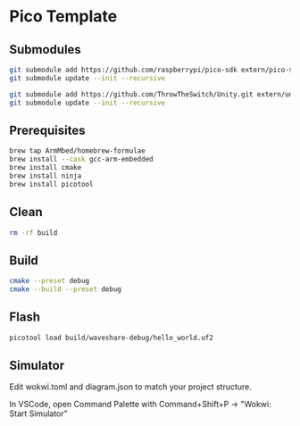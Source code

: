 # Pico Template

## Submodules

```zsh
git submodule add https://github.com/raspberrypi/pico-sdk extern/pico-sdk
git submodule update --init --recursive

git submodule add https://github.com/ThrowTheSwitch/Unity.git extern/unity_cmake/unity
git submodule update --init --recursive
```

## Prerequisites

```zsh
brew tap ArmMbed/homebrew-formulae
brew install --cask gcc-arm-embedded
brew install cmake
brew install ninja
brew install picotool
```

## Clean

```zsh
rm -rf build
```

## Build

```zsh
cmake --preset debug
cmake --build --preset debug
```

## Flash

```zsh
picotool load build/waveshare-debug/hello_world.uf2
```

## Simulator

Edit wokwi.toml and diagram.json to match your project structure.

In VSCode, open Command Palette with
Command+Shift+P -> "Wokwi: Start Simulator"
